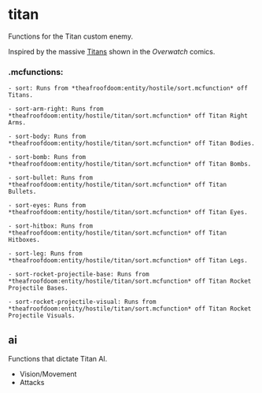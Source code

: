 # titan
Functions for the Titan custom enemy.

Inspired by the massive [Titans](https://overwatch.gamepedia.com/Titan) shown in the *Overwatch* comics.

### **.mcfunction**s:
    - sort: Runs from *theafroofdoom:entity/hostile/sort.mcfunction* off Titans.
  
    - sort-arm-right: Runs from *theafroofdoom:entity/hostile/titan/sort.mcfunction* off Titan Right Arms.
  
    - sort-body: Runs from *theafroofdoom:entity/hostile/titan/sort.mcfunction* off Titan Bodies.
  
    - sort-bomb: Runs from *theafroofdoom:entity/hostile/titan/sort.mcfunction* off Titan Bombs.
  
    - sort-bullet: Runs from *theafroofdoom:entity/hostile/titan/sort.mcfunction* off Titan Bullets.
  
    - sort-eyes: Runs from *theafroofdoom:entity/hostile/titan/sort.mcfunction* off Titan Eyes.
  
    - sort-hitbox: Runs from *theafroofdoom:entity/hostile/titan/sort.mcfunction* off Titan Hitboxes.
  
    - sort-leg: Runs from *theafroofdoom:entity/hostile/titan/sort.mcfunction* off Titan Legs.
  
    - sort-rocket-projectile-base: Runs from *theafroofdoom:entity/hostile/titan/sort.mcfunction* off Titan Rocket Projectile Bases.
  
    - sort-rocket-projectile-visual: Runs from *theafroofdoom:entity/hostile/titan/sort.mcfunction* off Titan Rocket Projectile Visuals.
  
## ai
Functions that dictate Titan AI.

  - Vision/Movement
  - Attacks
